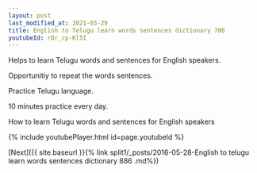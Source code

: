 ```yaml
---
layout: post
last_modified_at: 2021-03-29
title: English to Telugu learn words sentences dictionary 700 
youtubeId: rDr_cp-Kl5I
---
```

 
 
Helps to learn Telugu words and sentences for English speakers.

Opportunitiy to repeat the words sentences. 

Practice Telugu language. 
 
10 minutes practice every day. 
 
How to learn Telugu words and sentences for English speakers 
 
{% include youtubePlayer.html id=page.youtubeId %}
 
 
[Next]({{ site.baseurl }}{% link  split1/_posts/2016-05-28-English to telugu learn words sentences dictionary 886 .md%})
 
